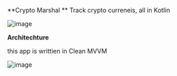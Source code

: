 **Crypto Marshal
**
Track crypto curreneis, all in Kotlin

![image](https://github.com/user-attachments/assets/5b5a77a6-f106-4967-8f2f-d95f653403aa)

**Architechture**

this app is writtien in Clean MVVM

![image](https://github.com/user-attachments/assets/eae6b010-3d76-417a-b573-bc8be3df9e6e)
